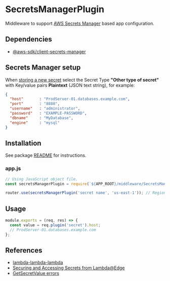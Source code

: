 # SecretsManagerPlugin

Middleware to support [AWS Secrets Manager](https://docs.aws.amazon.com/secretsmanager/latest/userguide/intro.html) based app configuration.

## Dependencies

- [@aws-sdk/client-secrets-manager](https://www.npmjs.com/package/@aws-sdk/client-secrets-manager)

## Secrets Manager setup

When [storing a new secret](https://us-east-1.console.aws.amazon.com/secretsmanager/listsecrets?region=us-east-1) select the Secret Type **"Other type of secret"** with Key/value pairs **Plaintext** (JSON text string), for example:

```json
{
  "host"       : "ProdServer-01.databases.example.com",
  "port"       : "8888",
  "username"   : "administrator",
  "password"   : "EXAMPLE-PASSWORD",
  "dbname"     : "MyDatabase",
  "engine"     : "mysql"
}
```

## Installation

See package [README](https://github.com/lambda-lambda-lambda/middleware#manual-installation) for instructions.

### app.js

```javascript
// Using JavaScript object file.
const secretsManagerPlugin = require(`${APP_ROOT}/middleware/SecretsManagerPlugin`);

router.use(secretsManagerPlugin('secret name', 'us-east-1')); // Region is optional (default: us-east-1)
```

## Usage

```javascript
module.exports = (req, res) => {
  const value = req.plugin('secret').host;
  // ProdServer-01.databases.example.com
};
```

## References

- [lambda-lambda-lambda](https://github.com/lambda-lambda-lambda)
- [Securing and Accessing Secrets from Lambda@Edge](https://aws.amazon.com/blogs/networking-and-content-delivery/securing-and-accessing-secrets-from-lambdaedge-using-aws-secrets-manager)
- [GetSecretValue errors](https://docs.aws.amazon.com/secretsmanager/latest/apireference/API_GetSecretValue.html#API_GetSecretValue_Errors)
